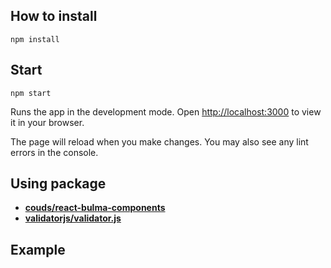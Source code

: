 ## How to install

`npm install`

## Start

`npm start`

Runs the app in the development mode.
Open [http://localhost:3000](http://localhost:3000) to view it in your browser.

The page will reload when you make changes.
You may also see any lint errors in the console.

## Using package

- **[couds/react-bulma-components](https://github.com/couds/react-bulma-components)**
- **[validatorjs/validator.js](https://github.com/validatorjs/validator.js)**

## Example

